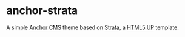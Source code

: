 # anchor-strata
A simple [Anchor CMS](http://anchorcms.com/) theme based on [Strata](http://html5up.net/strata), a [HTML5 UP](http://html5up.net) template.
